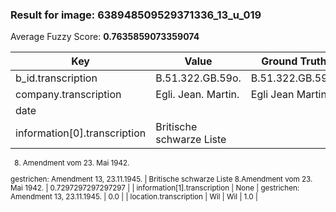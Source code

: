 ### Result for image: 638948509529371336_13_u_019
Average Fuzzy Score: **0.7635859073359074**
<small>

| Key | Value | Ground Truth | Score |
| --- | --- | --- | --- |
| b_id.transcription | B.51.322.GB.59o. | B.51.322.GB.590. | 0.9375 |
| company.transcription | Egli. Jean. Martin. | Egli Jean Martin | 0.9142857142857143 |
| date |  |  | 1.0 |
| information[0].transcription | Britische schwarze Liste
8. Amendment vom 23. Mai 1942.

gestrichen:
Amendment 13, 23.11.1945. | Britische schwarze Liste
8.Amendment vom 23. Mai 1942. | 0.7297297297297297 |
| information[1].transcription | None | gestrichen:
Amendment 13, 23.11.1945. | 0.0 |
| location.transcription | Wil | Wil | 1.0 |

</small>
